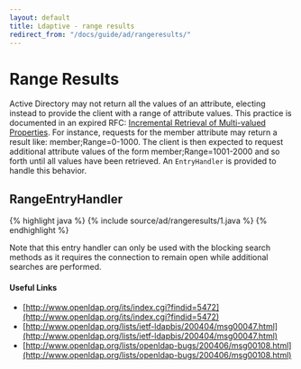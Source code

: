 ```yaml
---
layout: default
title: Ldaptive - range results
redirect_from: "/docs/guide/ad/rangeresults/"
---
```


# Range Results

Active Directory may not return all the values of an attribute, electing instead to provide the client with a range of attribute values. This practice is documented in an expired RFC: [Incremental Retrieval of Multi-valued Properties](http://www.ietf.org/proceedings/53/I-D/draft-kashi-incremental-00.txt). For instance, requests for the member attribute may return a result like: member;Range=0-1000. The client is then expected to request additional attribute values of the form member;Range=1001-2000 and so forth until all values have been retrieved. An `EntryHandler` is provided to handle this behavior.

## RangeEntryHandler

{% highlight java %}
{% include source/ad/rangeresults/1.java %}
{% endhighlight %}

Note that this entry handler can only be used with the blocking search methods as it requires the connection to remain open while additional searches are performed.

#### Useful Links

- [http://www.openldap.org/its/index.cgi?findid=5472](http://www.openldap.org/its/index.cgi?findid=5472)
- [http://www.openldap.org/lists/ietf-ldapbis/200404/msg00047.html](http://www.openldap.org/lists/ietf-ldapbis/200404/msg00047.html)
- [http://www.openldap.org/lists/openldap-bugs/200406/msg00108.html](http://www.openldap.org/lists/openldap-bugs/200406/msg00108.html)

